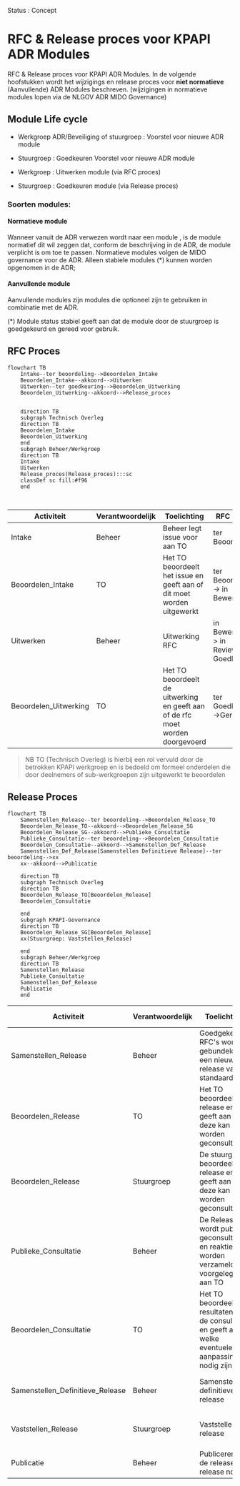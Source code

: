 
Status : Concept

# RFC & Release proces voor KPAPI ADR Modules

RFC & Release proces voor KPAPI ADR Modules. In de volgende hoofstukken wordt het wijzigings en release proces voor __niet normatieve__ (Aanvullende) ADR Modules beschreven.
(wijzigingen in normatieve modules lopen via de NLGOV ADR MIDO Governance)


## Module Life cycle

- Werkgroep ADR/Beveiliging of stuurgroep : Voorstel voor nieuwe ADR module

- Stuurgroep : Goedkeuren Voorstel voor nieuwe ADR module

- Werkgroep : Uitwerken module (via RFC proces)

- Stuurgroep : Goedkeuren module (via Release proces)


### Soorten modules:

#### Normatieve module
Wanneer vanuit de ADR verwezen wordt naar een module , is de module normatief dit wil zeggen dat, conform de beschrijving in de ADR, de module verplicht is om toe te passen. Normatieve modules volgen de MIDO governance voor de ADR. Alleen stabiele modules (*) kunnen worden opgenomen in de ADR;

#### Aanvullende module
Aanvullende modules zijn modules die optioneel zijn te gebruiken in combinatie met de ADR.  

(*) Module status stabiel geeft aan dat de module door de stuurgroep is goedgekeurd en gereed voor gebruik.


## RFC Proces

```mermaid
flowchart TB
    Intake--ter beoordeling-->Beoordelen_Intake
    Beoordelen_Intake--akkoord-->Uitwerken
    Uitwerken--ter goedkeuring-->Beoordelen_Uitwerking
    Beoordelen_Uitwerking--akkoord-->Release_proces

    
    direction TB
    subgraph Technisch Overleg
    direction TB
    Beoordelen_Intake
    Beoordelen_Uitwerking
    end
    subgraph Beheer/Werkgroep
    direction TB
    Intake
    Uitwerken
    Release_proces(Release_proces):::sc
    classDef sc fill:#f96
    end
 
    
```

|Activiteit | Verantwoordelijk | Toelichting | RFC status| 
|----|----|----|---|
|Intake|Beheer|Beheer legt issue voor aan TO |ter Beoordeling|
|Beoordelen_Intake|TO|Het TO beoordeelt het issue en geeft aan of dit moet worden uitgewerkt|ter Beoordeling -> in Bewerking
|Uitwerken|Beheer| Uitwerking RFC  |in Bewerking -> in Review/ter Goedkeuring|
|Beoordelen_Uitwerking|TO| Het TO beoordeelt de uitwerking en geeft aan of de rfc moet worden doorgevoerd |ter Goedkeuring->Gereed|

 > NB TO (Technisch Overleg) is hierbij een rol vervuld door de betrokken KPAPI werkgroep en is bedoeld om formeel onderdelen die door deelnemers of sub-werkgroepen zijn uitgewerkt te beoordelen  

## Release Proces

```mermaid
flowchart TB
    Samenstellen_Release--ter beoordeling-->Beoordelen_Release_TO
    Beoordelen_Release_TO--akkoord-->Beoordelen_Release_SG
    Beoordelen_Release_SG--akkoord-->Publieke_Consultatie
    Publieke_Consultatie--ter beoordeling-->Beoordelen_Consultatie
    Beoordelen_Consultatie--akkoord-->Samenstellen_Def_Release
    Samenstellen_Def_Release[Samenstellen Definitieve Release]--ter beoordeling-->xx
    xx--akkoord-->Publicatie

    direction TB
    subgraph Technisch Overleg
    direction TB
    Beoordelen_Release_TO[Beoordelen_Release]
    Beoordelen_Consultatie
    
    end
    subgraph KPAPI-Governance
    direction TB
    Beoordelen_Release_SG[Beoordelen_Release]
    xx(Stuurgroep: Vaststellen_Release)
    
    end
    subgraph Beheer/Werkgroep
    direction TB
    Samenstellen_Release
    Publieke_Consultatie
    Samenstellen_Def_Release
    Publicatie
    end  
```

|Activiteit | Verantwoordelijk | Toelichting | Release status| 
|----|----|----|---|
|Samenstellen_Release|Beheer | Goedgekeurde RFC's worden gebundeld in een nieuwe release van de standaard |ter Beoordeling|
|Beoordelen_Release|TO|Het TO beoordeelt de release en geeft aan of deze kan worden geconsulteerd|ter Beoordeling -> in Consultatie/  (TO Akkoord) |
|Beoordelen_Release|Stuurgroep |De stuurgroep beoordeelt de release en geeft aan of deze kan worden geconsulteerd|in Consultatie/ (TO Akkoord) -> in Consultatie |
|Publieke_Consultatie|Beheer| De Release wordt publiek geconsulteerd en reakties worden verzameld en voorgelegd aan TO |in Consultatie -> ter Goedkeuring|
|Beoordelen_Consultatie|TO| Het TO beoordeelt de resultaten van de consultatie en geeft aan welke eventuele aanpassingen nodig zijn |ter Goedkeuring-> Release Akkoord|
|Samenstellen_Definitieve_Release | Beheer | Samenstellen definitieve release | Release Akkoord-> ter Vaststelling|
|Vaststellen_Release | Stuurgroep | Vaststellen release | ter Vaststelling -> Vastgesteld |
|Publicatie | Beheer | Publiceren van de release en release notes | Vastgesteld | 
